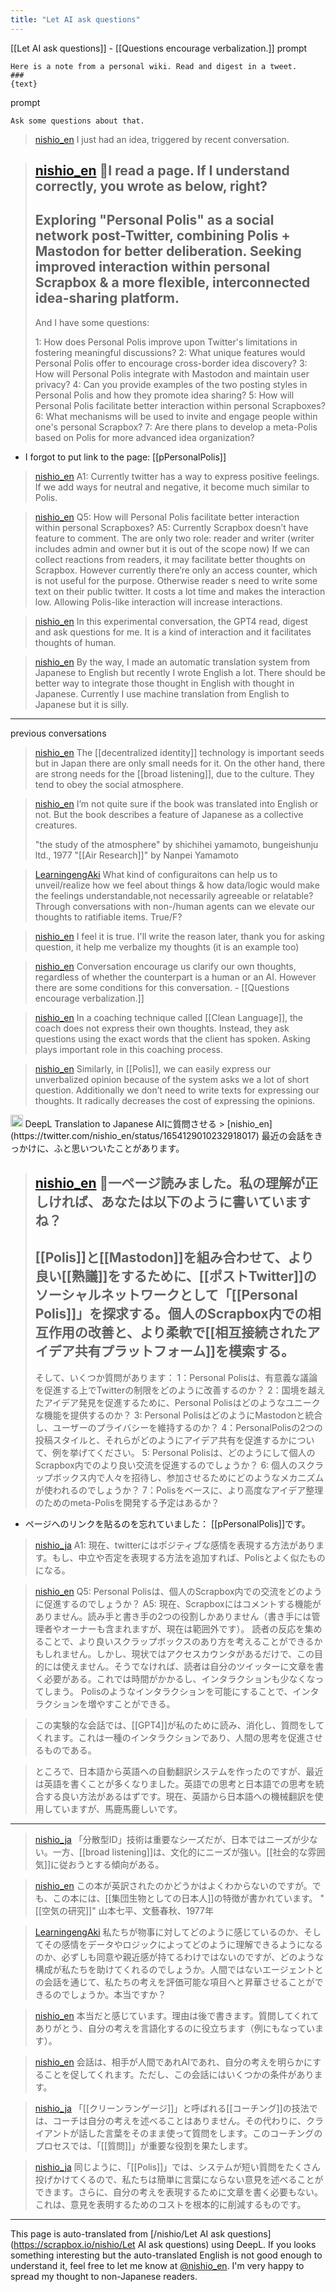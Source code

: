 ```yaml
---
title: "Let AI ask questions"
---
```


[[Let AI ask questions]]
    - [[Questions encourage verbalization.]]
prompt

```
Here is a note from a personal wiki. Read and digest in a tweet.
###
{text}
```

prompt

```
Ask some questions about that.
```


> [nishio_en](https://twitter.com/nishio_en/status/1654129010232918017) I just had an idea, triggered by recent conversation.

> [nishio_en](https://twitter.com/nishio_en/status/1654129830915620866) 🤖I read a page. If I understand correctly, you wrote as below, right?
>  ---
>  Exploring "Personal Polis" as a social network post-Twitter, combining Polis + Mastodon for better deliberation. Seeking improved interaction within personal Scrapbox & a more flexible, interconnected idea-sharing platform.
>  ---
>  And I have some questions:
>
>  1: How does Personal Polis improve upon Twitter's limitations in fostering meaningful discussions?
>  2: What unique features would Personal Polis offer to encourage cross-border idea discovery?
>  3: How will Personal Polis integrate with Mastodon and maintain user privacy?
>  4: Can you provide examples of the two posting styles in Personal Polis and how they promote idea sharing?
>  5: How will Personal Polis facilitate better interaction within personal Scrapboxes?
>  6: What mechanisms will be used to invite and engage people within one's personal Scrapbox?
>  7: Are there plans to develop a meta-Polis based on Polis for more advanced idea organization?
- I forgot to put link to the page: [[pPersonalPolis]]

> [nishio_en](https://twitter.com/nishio_en/status/1654130993165631489) A1: Currently twitter has a way to express positive feelings. If we add ways for neutral and negative, it become much similar to Polis.

> [nishio_en](https://twitter.com/nishio_en/status/1654133633106706432) Q5: How will Personal Polis facilitate better interaction within personal Scrapboxes?
>  A5: Currently Scrapbox doesn’t have feature to comment. The are only two role: reader and writer (writer includes admin and owner but it is out of the scope now)
>  If we can collect reactions from readers, it may facilitate better thoughts on Scrapbox. However currently there’re only an access counter, which is not useful for the purpose. Otherwise reader  s need to write some text on their public twitter. It costs a lot time and makes the interaction low.
>  Allowing Polis-like interaction will increase interactions.

> [nishio_en](https://twitter.com/nishio_en/status/1654135422979833856) In this experimental conversation, the GPT4 read, digest and ask questions for me. It is a kind of interaction and it facilitates thoughts of human.

> [nishio_en](https://twitter.com/nishio_en/status/1654137288543326208) By the way, I made an automatic translation system from Japanese to English but recently I wrote English a lot. There should be better way to integrate those thought in English with thought in Japanese. Currently I use machine translation from English to Japanese but it is silly.

-----
previous conversations

> [nishio_en](https://twitter.com/nishio_en/status/1654046941628755969) The [[decentralized identity]] technology is important seeds but in Japan there are only small needs for it. On the other hand, there are strong needs for the [[broad listening]], due to the culture. They tend to obey the social atmosphere.

> [nishio_en](https://twitter.com/nishio_en/status/1654051740709457921) I’m not quite sure if the book was translated into English or not. But the book describes a feature of Japanese as a collective creatures.
>
>  "the study of the atmosphere" by shichihei yamamoto, bungeishunju ltd., 1977
>  "[[Air Research]]" by Nanpei Yamamoto

> [LearningengAki](https://twitter.com/LearningengAki/status/1654052893614571520) What kind of configuraitons can help us to unveil/realize how we feel about things & how data/logic would make the feelings understandable,not necessarily agreeable or relatable? Through conversations with non-/human agents can we elevate our thoughts to ratifiable items. True/F?

> [nishio_en](https://twitter.com/nishio_en/status/1654060064679030784) I feel it is true. I'll write the reason later, thank you for asking question, it help me verbalize my thoughts (it is an example too)

> [nishio_en](https://twitter.com/nishio_en/status/1654066794930528259) Conversation encourage us clarify our own thoughts, regardless of whether the counterpart is a human or an AI. However there are some conditions for this conversation.
    - [[Questions encourage verbalization.]]

> [nishio_en](https://twitter.com/nishio_en/status/1654067006487019520) In a coaching technique called [[Clean Language]], the coach does not express their own thoughts. Instead, they ask questions using the exact words that the client has spoken. Asking plays important role in this coaching process.

> [nishio_en](https://twitter.com/nishio_en/status/1654067823503900672) Similarly, in [[Polis]], we can easily express our unverbalized opinion because of the system asks we a lot of short question. Additionally we don’t need to write texts for expressing our thoughts. It radically decreases the cost of expressing the opinions.

<img src='https://scrapbox.io/api/pages/nishio-en/enjabelow/icon' alt='enjabelow.icon' height="19.5"/>
DeepL Translation to Japanese
AIに質問させる
> [nishio_en](https://twitter.com/nishio_en/status/1654129010232918017) 最近の会話をきっかけに、ふと思いついたことがあります。

> [nishio_en](https://twitter.com/nishio_en/status/1654129830915620866) 🤖一ページ読みました。私の理解が正しければ、あなたは以下のように書いていますね？
>  ---
>  [[Polis]]と[[Mastodon]]を組み合わせて、より良い[[熟議]]をするために、[[ポストTwitter]]のソーシャルネットワークとして「[[Personal Polis]]」を探求する。個人のScrapbox内での相互作用の改善と、より柔軟で[[相互接続されたアイデア共有プラットフォーム]]を模索する。
>  ---
>  そして、いくつか質問があります：
>  1：Personal Polisは、有意義な議論を促進する上でTwitterの制限をどのように改善するのか？
>  2：国境を越えたアイデア発見を促進するために、Personal Polisはどのようなユニークな機能を提供するのか？
>  3: Personal PolisはどのようにMastodonと統合し、ユーザーのプライバシーを維持するのか？
>  4：PersonalPolisの2つの投稿スタイルと、それらがどのようにアイデア共有を促進するかについて、例を挙げてください。
>  5: Personal Polisは、どのようにして個人のScrapbox内でのより良い交流を促進するのでしょうか？
>  6: 個人のスクラップボックス内で人々を招待し、参加させるためにどのようなメカニズムが使われるのでしょうか？
>  7：Polisをベースに、より高度なアイデア整理のためのmeta-Polisを開発する予定はあるか？
- ページへのリンクを貼るのを忘れていました： [[pPersonalPolis]]です。

> [nishio_ja](https://twitter.com/nishio_en/status/1654130993165631489) A1: 現在、twitterにはポジティブな感情を表現する方法があります。もし、中立や否定を表現する方法を追加すれば、Polisとよく似たものになる。

> [nishio_en](https://twitter.com/nishio_en/status/1654133633106706432) Q5: Personal Polisは、個人のScrapbox内での交流をどのように促進するのでしょうか？
>  A5: 現在、Scrapboxにはコメントする機能がありません。読み手と書き手の2つの役割しかありません（書き手には管理者やオーナーも含まれますが、現在は範囲外です）。
>  読者の反応を集めることで、より良いスクラップボックスのあり方を考えることができるかもしれません。しかし、現状ではアクセスカウンタがあるだけで、この目的には使えません。そうでなければ、読者は自分のツイッターに文章を書く必要がある。これでは時間がかかるし、インタラクションも少なくなってしまう。
>  Polisのようなインタラクションを可能にすることで、インタラクションを増やすことができる。

> この実験的な会話では、[[GPT4]]が私のために読み、消化し、質問をしてくれます。これは一種のインタラクションであり、人間の思考を促進させるものである。

> ところで、日本語から英語への自動翻訳システムを作ったのですが、最近は英語を書くことが多くなりました。英語での思考と日本語での思考を統合する良い方法があるはずです。現在、英語から日本語への機械翻訳を使用していますが、馬鹿馬鹿しいです。

-----

> [nishio_ja](https://twitter.com/nishio_en/status/1654046941628755969) 「分散型ID」技術は重要なシーズだが、日本ではニーズが少ない。一方、[[broad listening]]は、文化的にニーズが強い。[[社会的な雰囲気]]に従おうとする傾向がある。

> [nishio_en](https://twitter.com/nishio_en/status/1654051740709457921) この本が英訳されたのかどうかはよくわからないのですが。でも、この本には、[[集団生物としての日本人]]の特徴が書かれています。
>  "[[空気の研究]]" 山本七平、文藝春秋、1977年

>  [LearningengAki](https://twitter.com/LearningengAki/status/1654052893614571520) 私たちが物事に対してどのように感じているのか、そしてその感情をデータやロジックによってどのように理解できるようになるのか、必ずしも同意や親近感が持てるわけではないのですが、どのような構成が私たちを助けてくれるのでしょうか。人間ではないエージェントとの会話を通じて、私たちの考えを評価可能な項目へと昇華させることができるのでしょうか。本当ですか？

> [nishio_en](https://twitter.com/nishio_en/status/1654060064679030784) 本当だと感じています。理由は後で書きます。質問してくれてありがとう、自分の考えを言語化するのに役立ちます（例にもなっています）。

> [nishio_en](https://twitter.com/nishio_en/status/1654066794930528259) 会話は、相手が人間であれAIであれ、自分の考えを明らかにすることを促してくれます。ただし、この会話にはいくつかの条件があります。

> [nishio_ja](https://twitter.com/nishio_en/status/1654067006487019520) 「[[クリーンランゲージ]]」と呼ばれる[[コーチング]]の技法では、コーチは自分の考えを述べることはありません。その代わりに、クライアントが話した言葉をそのまま使って質問をします。このコーチングのプロセスでは、「[[質問]]」が重要な役割を果たします。

> [nishio_ja](https://twitter.com/nishio_en/status/1654067823503900672) 同じように、「[[Polis]]」では、システムが短い質問をたくさん投げかけてくるので、私たちは簡単に言葉にならない意見を述べることができます。さらに、自分の考えを表現するために文章を書く必要もない。これは、意見を表明するためのコストを根本的に削減するものです。

---
This page is auto-translated from [/nishio/Let AI ask questions](https://scrapbox.io/nishio/Let AI ask questions) using DeepL. If you looks something interesting but the auto-translated English is not good enough to understand it, feel free to let me know at [@nishio_en](https://twitter.com/nishio_en). I'm very happy to spread my thought to non-Japanese readers.